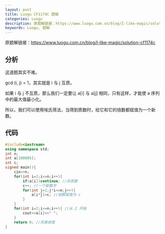 ```yaml
---
layout: post
title: Luogu CF1174C 题解
categories: Luogu
description: 原题解链接：https://www.luogu.com.cn/blog/I-like-magic/solution-cf1174c
keywords: Luogu, 题解
---
```


原题解链接：<https://www.luogu.com.cn/blog/I-like-magic/solution-cf1174c>

## 分析

这道题其实不难。

gcd (i, j) = 1，其实就是 i 与 j 互质。

如果 i 与 j 不互质，那么我们一定要让 a[i] 与 a[j] 相同，只有这样，才能使 a 序列中的最大值最小化。

所以，我们可以使用埃氏筛法，当筛到质数时，给它和它的倍数都赋值为一个新数。

## 代码

```cpp
#include<iostream>
using namespace std;
int n;
int a[100005];
int c;
signed main(){
    cin>>n;
    for(int i=2;i<=n;i++){
        if(a[i])continue; //非质数
        c++; //一个新数字
        for(int j=1;j*i<=n;j++){
            a[i*j]=c; //倍数赋值为 c
        }
    }
    for(int i=2;i<=n;i++){ //从 2 开始
        cout<<a[i]<<" ";
    }
    return 0; //完美收尾
}
```